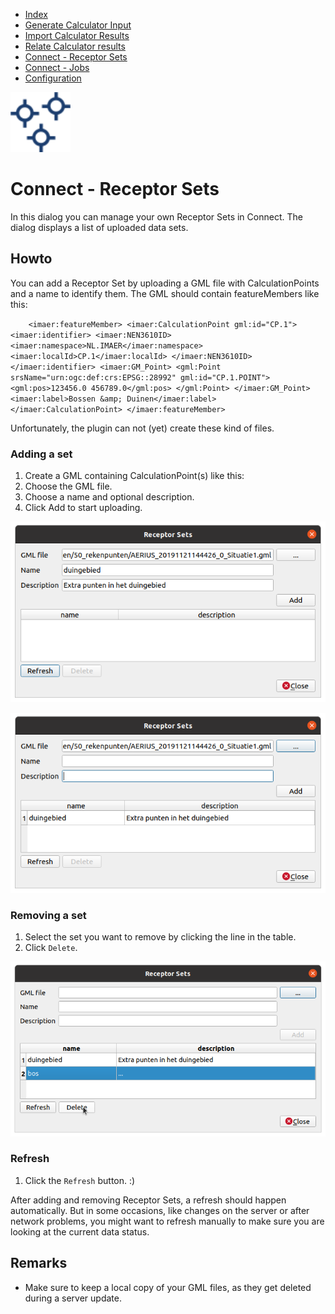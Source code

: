 * [Index](index.md)
* [Generate Calculator Input](01_generate_calc_input.md)
* [Import Calculator Results](04_import_calc_results.md)
* [Relate Calculator results](05_relate_calc_results.md)
* [Connect - Receptor Sets](07_connect_receptor_sets.md)
* [Connect - Jobs](08_connect_jobs.md)
* [Configuration](09_configuration.md)

<img src="img/icons/icon_connect_receptorsets.svg" alt="button" width="96"/>

# Connect - Receptor Sets

In this dialog you can manage your own Receptor Sets in Connect. The dialog displays a
list of uploaded data sets.

## Howto

You can add a Receptor Set by uploading a GML file with CalculationPoints and a name to identify them. The GML should contain featureMembers like this:

`    <imaer:featureMember>
        <imaer:CalculationPoint gml:id="CP.1">
            <imaer:identifier>
                <imaer:NEN3610ID>
                    <imaer:namespace>NL.IMAER</imaer:namespace>
                    <imaer:localId>CP.1</imaer:localId>
                </imaer:NEN3610ID>
            </imaer:identifier>
            <imaer:GM_Point>
                <gml:Point srsName="urn:ogc:def:crs:EPSG::28992" gml:id="CP.1.POINT">
                    <gml:pos>123456.0 456789.0</gml:pos>
                </gml:Point>
            </imaer:GM_Point>
            <imaer:label>Bossen &amp; Duinen</imaer:label>
        </imaer:CalculationPoint>
    </imaer:featureMember>`

Unfortunately, the plugin can not (yet) create these kind of files.

### Adding a set

1. Create a GML containing CalculationPoint(s) like this:
2. Choose the GML file.
3. Choose a name and optional description.
4. Click Add to start uploading.

![dialog](img/connect_receptorsets_dlg_1.png)

![dialog](img/connect_receptorsets_dlg_2.png)

### Removing a set

1. Select the set you want to remove by clicking the line in the table.
2. Click `Delete`.

![dialog](img/connect_receptorsets_dlg_3.png)

### Refresh

1. Click the `Refresh` button. :)

After adding and removing Receptor Sets, a refresh should happen automatically. But in
some occasions, like changes on the server or after network problems, you might want
to refresh manually to make sure you are looking at the current data status.

## Remarks

* Make sure to keep a local copy of your GML files, as they get deleted during a server update.
